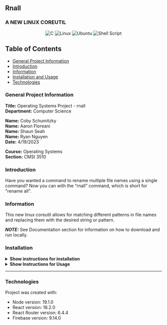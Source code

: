 ## Rnall

### A NEW LINUX COREUTIL

<div align="center">
  
  ![C](https://img.shields.io/badge/c-%2300599C.svg?style=for-the-badge&logo=c&logoColor=white)
  ![Linux](https://img.shields.io/badge/Linux-FCC624?style=for-the-badge&logo=linux&logoColor=black)
  ![Ubuntu](https://img.shields.io/badge/Ubuntu-E95420?style=for-the-badge&logo=ubuntu&logoColor=white)
  ![Shell Script](https://img.shields.io/badge/shell_script-%23121011.svg?style=for-the-badge&logo=gnu-bash&logoColor=white)
  
</div>

## Table of Contents

- [General Project Information](#general-project-information)
- [Introduction](#introduction)
- [Information](#information)
- [Installation and Usage](#installation)
- [Technologies](#technologies)

### General Project Information

**Title:** Operating Systems Project - rnall <br/>
**Department:** Computer Science

**Name:** Coby Schumitzky<br/>
**Name:** Aaron Floreani<br/>
**Name:** Shaun Seah<br/>
**Name:** Ryan Nguyen<br/>
**Date:** 4/19/2023

**Course:** Operating Systems<br/>
**Section:** CMSI 3510

### Introduction

Have you wanted a command to rename multiple file names using a single command? Now you can with the “rnall” command, which is short for "rename all".

### Information

This new linux coreutil allows for matching different patterns in file names and replacing them with the desired string or pattern. 

**_NOTE:_** See Documentation section for information on how to download and run locally.

### Installation

<details><summary><b>Show instructions for installation</b></summary>
  <br/>
First, Click Code on main repo page to get HTTPS or SSH url and then open personal terminal (for this demonstration we will use Mac terminal) <br />
  
<br />In your terminal (Mac Terminal as example): <br />
1. Clone repo

```sh
  $ git clone {enter url here}
```

2. CD into folder

```sh
  $ cd gamedev
```

3. If using VSCode with adequate setup, otherwise skip:

```sh
  $ code .
```

> **_NOTE:_** the API key was used in a .env file and was not added to the GitHub Repository for security purposes so you must make an API key with RAWGApi to run and ensure that it is setup using the requisite .env file.

</details>

<details><summary><b>Show Instructions for Usage</b></summary>
  
  ```sh
    rnall <regex_1> <regex_2> <directory_path (optional)>
  ```
  
</details>

---

### Technologies

Project was created with:

- Node version: 19.1.0
- React version: 18.2.0
- React Router version: 6.4.4
- Firebase version: 9.14.0
